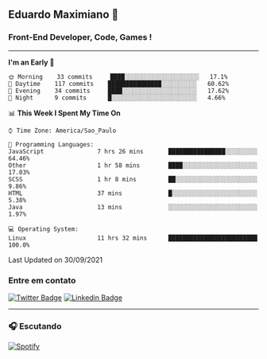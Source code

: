 ## Eduardo Maximiano 👋

### Front-End Developer, Code, Games !

---

<!--START_SECTION:waka-->
**I'm an Early 🐤** 

```text
🌞 Morning    33 commits     ████░░░░░░░░░░░░░░░░░░░░░   17.1% 
🌆 Daytime    117 commits    ███████████████░░░░░░░░░░   60.62% 
🌃 Evening    34 commits     ████░░░░░░░░░░░░░░░░░░░░░   17.62% 
🌙 Night      9 commits      █░░░░░░░░░░░░░░░░░░░░░░░░   4.66%

```


📊 **This Week I Spent My Time On** 

```text
⌚︎ Time Zone: America/Sao_Paulo

💬 Programming Languages: 
JavaScript               7 hrs 26 mins       ████████████████░░░░░░░░░   64.46% 
Other                    1 hr 58 mins        ████░░░░░░░░░░░░░░░░░░░░░   17.03% 
SCSS                     1 hr 8 mins         ██░░░░░░░░░░░░░░░░░░░░░░░   9.86% 
HTML                     37 mins             █░░░░░░░░░░░░░░░░░░░░░░░░   5.38% 
Java                     13 mins             ░░░░░░░░░░░░░░░░░░░░░░░░░   1.97%

💻 Operating System: 
Linux                    11 hrs 32 mins      █████████████████████████   100.0%

```


 Last Updated on 30/09/2021
<!--END_SECTION:waka-->

### Entre em contato

[![Twitter Badge](https://img.shields.io/badge/-@edmaxi-1ca0f1?style=flat-square&labelColor=1ca0f1&logo=twitter&logoColor=white&link=https://twitter.com/edmaxi)](https://twitter.com/edmaxi)
[![Linkedin Badge](https://img.shields.io/badge/-Eduardo_Maximiano-0077B5?style=flat-square&logo=Linkedin&logoColor=white&link=https://www.linkedin.com/in/maximiano-eduardo)](https://www.linkedin.com/in/maximiano-eduardo)

---

### 🎧 Escutando
[![Spotify](https://novatorem-sandy.vercel.app/api/spotify)](https://open.spotify.com/user/comgigo)
